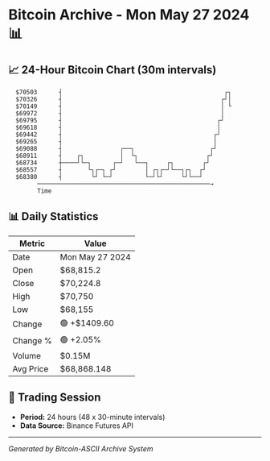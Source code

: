 # Bitcoin Archive - Mon May 27 2024 📊

## 📈 24-Hour Bitcoin Chart (30m intervals)

```
  $70503      ┤                                             ┌┐ 
  $70326      ┤                                            ┌┘│ 
  $70149      ┤                                            │ └ 
  $69972      ┤                                            │   
  $69795      ┤                                           ┌┘   
  $69618      ┤                                           │    
  $69442      ┤                                          ┌┘    
  $69265      ┤                                          │     
  $69088      ┤                ┌──┐                     ┌┘     
  $68911      ┤    ┌┐          │  └┐                   ┌┘      
  $68734      ┼────┘└─┐      ┌─┘   └──┐     ┌┐        ┌┘       
  $68557      ┤       └┐┌─┐ ┌┘        │ ┌┐┌─┘└──┐┌┐  ┌┘        
  $68380      ┤        └┘ └─┘         └─┘└┘     └┘└──┘         
        ────────────────────────────────────────────────→
        Time
```

## 📊 Daily Statistics

| Metric | Value |
|--------|-------|
| Date | Mon May 27 2024 |
| Open | $68,815.2 |
| Close | $70,224.8 |
| High | $70,750 |
| Low | $68,155 |
| Change | 🟢 +$1409.60 |
| Change % | 🟢 +2.05% |
| Volume | $0.15M |
| Avg Price | $68,868.148 |

## 📅 Trading Session

- **Period:** 24 hours (48 x 30-minute intervals)
- **Data Source:** Binance Futures API

---
*Generated by Bitcoin-ASCII Archive System*
